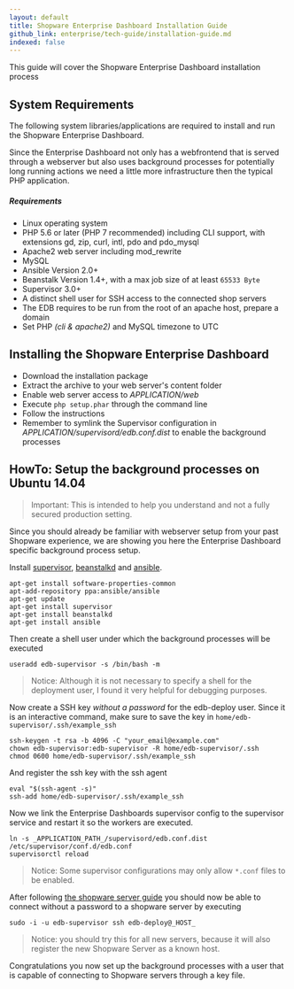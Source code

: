 ```yaml
---
layout: default
title: Shopware Enterprise Dashboard Installation Guide
github_link: enterprise/tech-guide/installation-guide.md
indexed: false
---
```


This guide will cover the Shopware Enterprise Dashboard installation process

<div class="toc-list"></div>

## System Requirements

The following system libraries/applications are required to install and run the Shopware Enterprise Dashboard.

Since the Enterprise Dashboard not only has a webfrontend that is served through a webserver but also uses background processes for potentially long running actions we need a little more infrastructure then the typical PHP application.

##### Requirements

- Linux operating system
- PHP 5.6 or later (PHP 7 recommended) including CLI support, with extensions gd, zip, curl, intl, pdo and pdo_mysql
- Apache2 web server including mod_rewrite
- MySQL
- Ansible Version 2.0+
- Beanstalk Version 1.4+, with a max job size of at least `65533 Byte`
- Supervisor 3.0+ 
- A distinct shell user for SSH access to the connected shop servers 
- The EDB requires to be run from the root of an apache host, prepare a domain
- Set PHP *(cli & apache2)* and MySQL timezone to UTC

## Installing the Shopware Enterprise Dashboard

- Download the installation package
- Extract the archive to your web server's content folder
- Enable web server access to *_APPLICATION_/web* 
- Execute `php setup.phar` through the command line
- Follow the instructions
- Remember to symlink the Supervisor configuration in *_APPLICATION_/supervisord/edb.conf.dist* to enable the background processes

## HowTo: Setup the background processes on Ubuntu 14.04

> Important: This is intended to help you understand and not a fully secured production setting.

Since you should already be familiar with webserver setup from your past Shopware experience, we are showing you here the Enterprise Dashboard specific background process setup.

Install [supervisor](http://supervisord.org/installing.html#installing-to-a-system-with-internet-access), [beanstalkd](https://www.vultr.com/docs/setup-beanstalkd-and-beanstalk-console-on-ubuntu-14) and [ansible](http://docs.ansible.com/ansible/intro_installation.html#latest-releases-via-apt-ubuntu).

````shell
apt-get install software-properties-common
apt-add-repository ppa:ansible/ansible
apt-get update
apt-get install supervisor
apt-get install beanstalkd
apt-get install ansible
````

Then create a shell user under which the background processes will be executed

````shell
useradd edb-supervisor -s /bin/bash -m
````
> Notice: Although it is not necessary to specify a shell for the deployment user, I found it very helpful for debugging purposes.

Now create a SSH key *without a password* for the edb-deploy user. Since it is an interactive command, make sure to save the key in `home/edb-supervisor/.ssh/example_ssh`  
 
````shell
ssh-keygen -t rsa -b 4096 -C "your_email@example.com"
chown edb-supervisor:edb-supervisor -R home/edb-supervisor/.ssh
chmod 0600 home/edb-supervisor/.ssh/example_ssh
````

And register the ssh key with the ssh agent

````shell
eval "$(ssh-agent -s)"
ssh-add home/edb-supervisor/.ssh/example_ssh
````

Now we link the Enterprise Dashboards supervisor config to the supervisor service and restart it so the workers are executed.

```shell
ln -s _APPLICATION_PATH_/supervisord/edb.conf.dist /etc/supervisor/conf.d/edb.conf
supervisorctl reload
```
> Notice: Some supervisor configurations may only allow `*.conf` files to be enabled.

After following [the shopware server guide](/enterprise/tech-guide/shopware-server-configuration-guide) you should now be able to connect without a password to a shopware server by executing

````
sudo -i -u edb-supervisor ssh edb-deploy@_HOST_
````
> Notice: you should try this for all new servers, because it will also register the new Shopware Server as a known host.

Congratulations you now set up the background processes with a user that is capable of connecting to Shopware servers through a key file. 